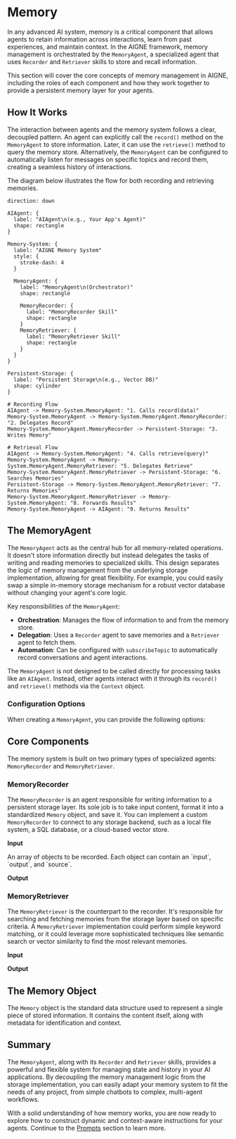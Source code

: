 # Memory

In any advanced AI system, memory is a critical component that allows agents to retain information across interactions, learn from past experiences, and maintain context. In the AIGNE framework, memory management is orchestrated by the `MemoryAgent`, a specialized agent that uses `Recorder` and `Retriever` skills to store and recall information.

This section will cover the core concepts of memory management in AIGNE, including the roles of each component and how they work together to provide a persistent memory layer for your agents.

## How It Works

The interaction between agents and the memory system follows a clear, decoupled pattern. An agent can explicitly call the `record()` method on the `MemoryAgent` to store information. Later, it can use the `retrieve()` method to query the memory store. Alternatively, the `MemoryAgent` can be configured to automatically listen for messages on specific topics and record them, creating a seamless history of interactions.

The diagram below illustrates the flow for both recording and retrieving memories.

```d2
direction: down

AIAgent: {
  label: "AIAgent\n(e.g., Your App's Agent)"
  shape: rectangle
}

Memory-System: {
  label: "AIGNE Memory System"
  style: {
    stroke-dash: 4
  }

  MemoryAgent: {
    label: "MemoryAgent\n(Orchestrator)"
    shape: rectangle

    MemoryRecorder: {
      label: "MemoryRecorder Skill"
      shape: rectangle
    }
    MemoryRetriever: {
      label: "MemoryRetriever Skill"
      shape: rectangle
    }
  }
}

Persistent-Storage: {
  label: "Persistent Storage\n(e.g., Vector DB)"
  shape: cylinder
}

# Recording Flow
AIAgent -> Memory-System.MemoryAgent: "1. Calls record(data)"
Memory-System.MemoryAgent -> Memory-System.MemoryAgent.MemoryRecorder: "2. Delegates Record"
Memory-System.MemoryAgent.MemoryRecorder -> Persistent-Storage: "3. Writes Memory"

# Retrieval Flow
AIAgent -> Memory-System.MemoryAgent: "4. Calls retrieve(query)"
Memory-System.MemoryAgent -> Memory-System.MemoryAgent.MemoryRetriever: "5. Delegates Retrieve"
Memory-System.MemoryAgent.MemoryRetriever -> Persistent-Storage: "6. Searches Memories"
Persistent-Storage -> Memory-System.MemoryAgent.MemoryRetriever: "7. Returns Memories"
Memory-System.MemoryAgent.MemoryRetriever -> Memory-System.MemoryAgent: "8. Forwards Results"
Memory-System.MemoryAgent -> AIAgent: "9. Returns Results"
```

## The MemoryAgent

The `MemoryAgent` acts as the central hub for all memory-related operations. It doesn't store information directly but instead delegates the tasks of writing and reading memories to specialized skills. This design separates the logic of memory management from the underlying storage implementation, allowing for great flexibility. For example, you could easily swap a simple in-memory storage mechanism for a robust vector database without changing your agent's core logic.

Key responsibilities of the `MemoryAgent`:
- **Orchestration**: Manages the flow of information to and from the memory store.
- **Delegation**: Uses a `Recorder` agent to save memories and a `Retriever` agent to fetch them.
- **Automation**: Can be configured with `subscribeTopic` to automatically record conversations and agent interactions.

The `MemoryAgent` is not designed to be called directly for processing tasks like an `AIAgent`. Instead, other agents interact with it through its `record()` and `retrieve()` methods via the `Context` object.

### Configuration Options

When creating a `MemoryAgent`, you can provide the following options:

<x-field-group>
  <x-field data-name="recorder" data-type="MemoryRecorder | MemoryRecorderOptions['process'] | MemoryRecorderOptions" data-required="false" data-desc="The recorder skill. Can be an instance, a process function, or a full options object."></x-field>
  <x-field data-name="retriever" data-type="MemoryRetriever | MemoryRetrieverOptions['process'] | MemoryRetrieverOptions" data-required="false" data-desc="The retriever skill. Can be an instance, a process function, or a full options object."></x-field>
  <x-field data-name="autoUpdate" data-type="boolean" data-required="false" data-desc="If true, automatically records information after agent operations."></x-field>
  <x-field data-name="subscribeTopic" data-type="string | string[]" data-required="false" data-desc="Topic(s) to subscribe to for automatic message recording."></x-field>
  <x-field data-name="skills" data-type="Agent[]" data-required="false" data-desc="A list of additional skills for the agent."></x-field>
</x-field-group>

## Core Components

The memory system is built on two primary types of specialized agents: `MemoryRecorder` and `MemoryRetriever`.

### MemoryRecorder

The `MemoryRecorder` is an agent responsible for writing information to a persistent storage layer. Its sole job is to take input content, format it into a standardized `Memory` object, and save it. You can implement a custom `MemoryRecorder` to connect to any storage backend, such as a local file system, a SQL database, or a cloud-based vector store.

**Input**

<x-field data-name="content" data-type="object[]" data-required="true">
  <x-field-desc markdown>An array of objects to be recorded. Each object can contain an `input`, `output`, and `source`.</x-field-desc>
  <x-field data-name="input" data-type="Message" data-required="false" data-desc="The input message or data."></x-field>
  <x-field data-name="output" data-type="Message" data-required="false" data-desc="The output message or data."></x-field>
  <x-field data-name="source" data-type="string" data-required="false" data-desc="The source of the memory (e.g., an agent's name)."></x-field>
</x-field>

**Output**

<x-field data-name="memories" data-type="Memory[]" data-required="true" data-desc="An array of the newly created memory objects, complete with unique IDs and timestamps."></x-field>

### MemoryRetriever

The `MemoryRetriever` is the counterpart to the recorder. It's responsible for searching and fetching memories from the storage layer based on specific criteria. A `MemoryRetriever` implementation could perform simple keyword matching, or it could leverage more sophisticated techniques like semantic search or vector similarity to find the most relevant memories.

**Input**

<x-field-group>
  <x-field data-name="search" data-type="string | Message" data-required="false" data-desc="The search term or message to filter memories by."></x-field>
  <x-field data-name="limit" data-type="number" data-required="false" data-desc="The maximum number of memories to retrieve."></x-field>
</x-field-group>

**Output**

<x-field data-name="memories" data-type="Memory[]" data-required="true" data-desc="An array of memory objects that match the query criteria."></x-field>

## The Memory Object

The `Memory` object is the standard data structure used to represent a single piece of stored information. It contains the content itself, along with metadata for identification and context.

<x-field-group>
  <x-field data-name="id" data-type="string" data-required="true" data-desc="A unique identifier for the memory entry."></x-field>
  <x-field data-name="sessionId" data-type="string | null" data-required="false" data-desc="An optional identifier to group memories from the same session or conversation."></x-field>
  <x-field data-name="content" data-type="unknown" data-required="true" data-desc="The actual content that is stored."></x-field>
  <x-field data-name="createdAt" data-type="string" data-required="true" data-desc="The ISO 8601 timestamp of when the memory was created."></x-field>
</x-field-group>

## Summary

The `MemoryAgent`, along with its `Recorder` and `Retriever` skills, provides a powerful and flexible system for managing state and history in your AI applications. By decoupling the memory management logic from the storage implementation, you can easily adapt your memory system to fit the needs of any project, from simple chatbots to complex, multi-agent workflows.

With a solid understanding of how memory works, you are now ready to explore how to construct dynamic and context-aware instructions for your agents. Continue to the [Prompts](./developer-guide-core-concepts-prompts.md) section to learn more.